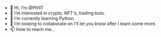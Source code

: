 - 👋 Hi, I’m @Ph1lT
- 👀 I’m interested in crypto, NFT's, trading bots.
- 🌱 I’m currently learning Python.
- 💞️ I’m looking to collaborate on I'll let you know after I learn some more.
- 📫 How to reach me...

<!---
Ph1lT/Ph1lT is a ✨ special ✨ repository because its `README.md` (this file) appears on your GitHub profile.
You can click the Preview link to take a look at your changes.
--->
